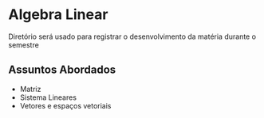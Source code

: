 # Algebra Linear

Diretório será usado para registrar o desenvolvimento da matéria durante o semestre

## Assuntos Abordados

- Matriz
- Sistema Lineares
- Vetores e espaços vetoriais

    